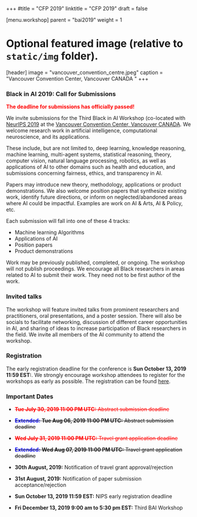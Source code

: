 ﻿+++
#title = "CFP 2019"
linktitle = "CFP 2019"
draft = false

[menu.workshop]
  parent = "bai2019"
  weight = 1

# Optional featured image (relative to `static/img` folder).
[header]
image = "vancouver_convention_centre.jpeg"
caption = "Vancouver Convention Center, Vancouver CANADA "
+++

### Black in AI 2019: Call for Submissions
<span style="color:red">__The deadline for submissions has officially passed!__</span>

We invite submissions for the Third Black in AI Workshop (co-located with [NeurIPS 2019](https://nips.cc/) at the [Vancouver Convention Center, Vancouver CANADA](https://www.vancouverconventioncentre.com/). We welcome research work in artificial intelligence, computational neuroscience, and its applications. 

These include, but are not limited to, deep learning,  knowledge reasoning, machine learning, multi-agent systems, statistical reasoning, theory, computer vision, natural language processing, robotics, as well as applications of AI to other domains such as health and education, and submissions concerning fairness, ethics, and transparency in AI.

Papers may introduce new theory, methodology, applications or product demonstrations. We also welcome position papers that synthesize existing work, identify future directions, or inform on neglected/abandoned areas where AI could be impactful. Examples are work on AI & Arts, AI & Policy, etc.

Each submission will fall into one of these 4 tracks:

* Machine learning Algorithms
* Applications of AI 
* Position papers
* Product demonstrations

Work may be previously published, completed, or ongoing. The workshop will not publish proceedings. We encourage all Black researchers in areas related to AI to submit their work. They need not to be first author of the work.

### Invited talks 
The workshop will feature invited talks from prominent researchers and practitioners, oral presentations, and a poster session. There will also be socials to facilitate networking, discussion of different career opportunities in AI, and sharing of ideas to increase participation of Black researchers in the field. We invite all members of the AI community to attend the workshop. 

### Registration
The early registration deadline for the conference is __Sun October 13, 2019 11:59 EST:__. We strongly encourage workshop attendees to register for the workshops as early as possible. The registration can be found [here](https://nips.cc/accounts/login/?next=/Profile).


### Important Dates

* <span style="color:red">~~__Tue July 30, 2019 11:00 PM UTC:__ Abstract submission deadline~~</span>

* ~~<span style="color:blue">__Extended:__</span> __Tue Aug 06, 2019 11:00 PM UTC:__ Abstract submission deadline~~

* <span style="color:red">~~__Wed July 31, 2019 11:00 PM UTC:__ Travel grant application deadline~~</span> 

* ~~<span style="color:blue">__Extended:__</span> __Wed Aug 07, 2019 11:00 PM UTC:__ Travel grant application deadline~~

* __30th August, 2019:__ Notification of travel grant approval/rejection
* __31st August, 2019:__ Notification of paper submission acceptance/rejection
* __Sun October 13, 2019 11:59 EST:__ NIPS early registration deadline
* __Fri December 13, 2019 9:00 am to 5:30 pm EST:__ Third BAI Workshop
